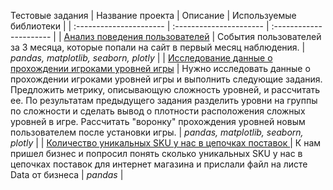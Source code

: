 Тестовые задания
| Название проекта | Описание | Используемые библиотеки | 
| :---------------------- | :---------------------- | :---------------------- |
| [Анализ поведения пользователей](Fin_tech/Тестовое.ipynb) | События пользователей за 3 месяца, которые попали на сайт в первый месяц наблюдения. | *pandas, matplotlib, seaborn, plotly* |
| [Исследование данные о прохождении игроками уровней игры](Test_GemeDev_DA.ipynb) | Нужно исследовать данные о прохождении игроками уровней игры и выполнить следующие задания. Предложить метрику, описывающую сложность уровней, и рассчитать ее. По результатам предыдущего задания разделить уровни на группы по сложности и сделать вывод о плотности расположения сложных уровней в игре. Рассчитать "воронку" прохождения уровней новым пользователем после установки игры. | *pandas, matplotlib, seaborn, plotly* |
| [Количество уникальных SKU у нас в цепочках поставок ](Retail_logistic/Тестовое_retail_logistic.ipynb) | К нам пришел бизнес и попросил понять сколько уникальных SKU у нас в цепочках поставок для интернет магазина и прислали файл на листе Data от бизнеса | *pandas* |
